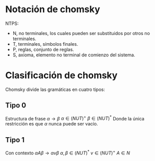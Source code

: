 # Notación de chomsky
NTPS:
- N, no terminales, los cuales pueden ser substituidos por otros no terminales.
- T, terminales, símbolos finales.
- P, reglas, conjunto de reglas.
- S, axioma, elemento no terminal de comienzo del sistema.

# Clasificación de chomsky
Chomsky divide las gramáticas en cuatro tipos:
## Tipo 0
Estructura de frase
$\alpha \rightarrow \beta$
$\alpha \in (NUT)^+$
$\beta \in (NUT)^*$
Donde la única restricción es que $\alpha$ nunca puede ser vacío.
## Tipo 1
Con contexto 
$\alpha A\beta \rightarrow \alpha v\beta$
$\alpha,\beta \in (NUT)^*$
$v \in (NUT)^+$
$A \in N$